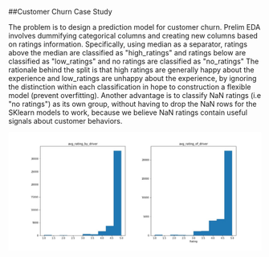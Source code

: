 ##Customer Churn Case Study

The problem is to design a prediction model for customer churn.
Prelim EDA involves dummifying categorical columns and creating new columns based on ratings information. Specifically, using median as a separator, ratings above the median are classified as "high_ratings" and ratings below are classified as "low_ratings" and no ratings are classified as "no_ratings" The rationale behind the split is that high ratings are generally happy about the experience and low_ratings are unhappy about the experience, by ignoring the distinction within each classification in hope to construction a flexible model (prevent overfitting). Another advantage is to classify NaN ratings (i.e "no ratings") as its own group, without having to drop the NaN rows for the SKlearn models to work, because we believe NaN ratings contain useful signals about customer behaviors.

![alt text](rating_histogram.jpg)
